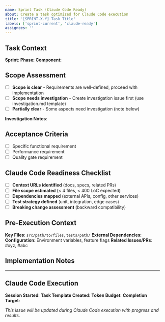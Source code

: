 ```yaml
---
name: Sprint Task (Claude Code Ready)
about: Create a task optimized for Claude Code execution
title: '[SPRINT-X.Y] Task Title'
labels: ['sprint-current', 'claude-ready']
assignees: ''
---
```


## Task Context
**Sprint**: <!-- e.g., sprint-4-1 -->
**Phase**: <!-- e.g., Phase 2: Implementation -->
**Component**: <!-- e.g., api-middleware -->

## Scope Assessment
<!-- Check one -->
- [ ] **Scope is clear** - Requirements are well-defined, proceed with implementation
- [ ] **Scope needs investigation** - Create investigation issue first (use investigation.md template)
- [ ] **Partially clear** - Some aspects need investigation (note below)

**Investigation Notes**: <!-- If scope unclear, describe what needs investigation -->

## Acceptance Criteria
<!-- From sprint planning -->
- [ ] Specific functional requirement
- [ ] Performance requirement
- [ ] Quality gate requirement

## Claude Code Readiness Checklist
<!-- Complete before starting Claude Code -->
- [ ] **Context URLs identified** (docs, specs, related PRs)
- [ ] **File scope estimated** (< 4 files, < 400 LoC expected)
- [ ] **Dependencies mapped** (external APIs, config, other services)
- [ ] **Test strategy defined** (unit, integration, edge cases)
- [ ] **Breaking change assessment** (backward compatibility)

## Pre-Execution Context
<!-- Gather these details for Claude Code -->
**Key Files**: `src/path/to/files`, `tests/path/`
**External Dependencies**:
**Configuration**: Environment variables, feature flags
**Related Issues/PRs**: #xyz, #abc

## Implementation Notes
<!-- Technical guidance for Claude Code session -->

---

## Claude Code Execution
<!-- Fill this section when starting Claude Code -->
**Session Started**: <!-- timestamp -->
**Task Template Created**: <!-- link to generated template -->
**Token Budget**: <!-- estimated after analysis -->
**Completion Target**: <!-- time estimate -->

_This issue will be updated during Claude Code execution with progress and results._
